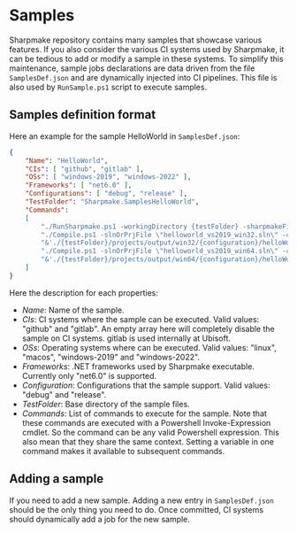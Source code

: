 # Samples

Sharpmake repository contains many samples that showcase various features. If you also consider the various CI systems used by Sharpmake, it can be tedious to add or modify a sample in these systems. To simplify this maintenance, sample jobs declarations are data driven from the file `SamplesDef.json` and are dynamically injected into CI pipelines. This file is also used by `RunSample.ps1` script to execute samples.

## Samples definition format

Here an example for the sample HelloWorld in `SamplesDef.json`:

```json
{
    "Name": "HelloWorld",
    "CIs": [ "github", "gitlab" ],
    "OSs": [ "windows-2019", "windows-2022" ],
    "Frameworks": [ "net6.0" ],
    "Configurations": [ "debug", "release" ],
    "TestFolder": "Sharpmake.SamplesHelloWorld",
    "Commands":
    [
        "./RunSharpmake.ps1 -workingDirectory {testFolder} -sharpmakeFile \"HelloWorld.sharpmake.cs\" -framework {framework}",
        "./Compile.ps1 -slnOrPrjFile \"helloworld_vs2019_win32.sln\" -configuration {configuration} -platform \"Win32\" -WorkingDirectory \"{testFolder}/projects\" -VsVersion {os} -compiler MsBuild",
        "&'./{testFolder}/projects/output/win32/{configuration}/helloWorld.exe'",
        "./Compile.ps1 -slnOrPrjFile \"helloworld_vs2019_win64.sln\" -configuration {configuration} -platform \"x64\" -WorkingDirectory \"{testFolder}/projects\" -VsVersion {os} -compiler MsBuild",
        "&'./{testFolder}/projects/output/win64/{configuration}/helloWorld.exe'"
    ]
}
```

Here the description for each properties:

- *Name*: Name of the sample.
- *CIs*: CI systems where the sample can be executed. Valid values: "github" and "gitlab". An empty array here will completely disable the sample on CI systems. gitlab is used internally at Ubisoft.
- *OSs*: Operating systems where can be executed. Valid values: "linux", "macos", "windows-2019" and "windows-2022".
- *Frameworks*: .NET frameworks used by Sharpmake executable. Currently only "net6.0" is supported.
- *Configuration*: Configurations that the sample support. Valid values: "debug" and "release".
- *TestFolder*: Base directory of the sample files.
- *Commands*: List of commands to execute for the sample. Note that these commands are executed with a Powershell Invoke-Expression cmdlet. So the command can be any valid Powershell expression. This also mean that they share the same context. Setting a variable in one command makes it available to subsequent commands.

## Adding a sample

If you need to add a new sample. Adding a new entry in `SamplesDef.json` should be the only thing you need to do. Once committed, CI systems should dynamically add a job for the new sample.
